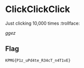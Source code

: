# ClickClickClick
Just clicking 10,000 times :trollface:

*ggez*

## Flag
```
KPMG{P1z_uPd4te_R34cT_n4T1vE}
```
